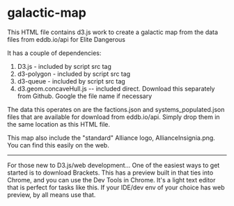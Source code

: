# galactic-map
This HTML file contains d3.js work to create a galactic map from the data files from eddb.io/api for Elite Dangerous

It has a couple of dependencies:
1. D3.js - included by script src tag
2. d3-polygon - included by script src tag
3. d3-queue - included by script src tag
4. d3.geom.concaveHull.js -- included direct. Download this separately from Github. Google the file name if necessary

The data this operates on are the factions.json and systems_populated.json files that are available for download from eddb.io/api. Simply drop them in the same location as this HTML file.

This map also include the "standard" Alliance logo, AllianceInsignia.png. You can find this easily on the web.

----

For those new to D3.js/web development... One of the easiest ways to get started is to download Brackets. This has a preview built in that ties into Chrome, and you can use the Dev Tools in Chrome. It's a light text editor that is perfect for tasks like this. If your IDE/dev env of your choice has web preview, by all means use that.

